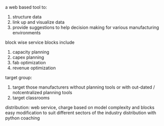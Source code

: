 
a web based tool to:
  1. structure data
  2. link up and visualize data 
  3. provide suggestions to help decision making
  for various manufacturing environments

block wise service
blocks include
  1. capacity planning
  2. capex planning
  3. fab optimization
  4. revenue optimization
  
target group:
  1. target those manufacturers without planning tools or with out-dated / notcentralized planning tools
  2. target classrooms

distribution:
web service, charge based on model complexity and blocks
easy modification to suit different sectors of the industry
distribution with python coaching
